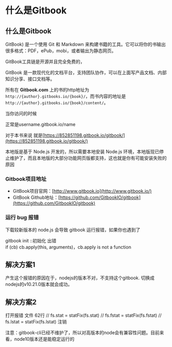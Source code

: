 # 什么是Gitbook

## 什么是Gitbook

GitBook\) 是一个使用 Git 和 Markdown 来构建书籍的工具。它可以将你的书输出很多格式：PDF，ePub，mobi，或者输出为静态网页。

GitBook工具链是开源并且完全免费的，

GitBook 是一款现代化的文档平台，支持团队协作，可以在上面写产品文档、内部知识分享、接口文档等。

所有在 **Gitbook.com** 上的书的http地址为 `http://{author}.gitbooks.io/{book}/`，而书内容的地址是 `http://{author}.gitbooks.io/{book}/content/`。

当你访问的时候

正常是username.gitbook.io/name

对于本书来说 就是[https://852851198.gitbook.io/gitbook/](https://852851198.gitbook.io/gitbook/)

本地版是基于 Node.js 开发的，所以需要本地安装 Node.js 环境，本地版现已停止维护了，而且本地版的大部分功能网页版都支持，这也就是你有可能安装失败的原因

### Gitbook项目地址 <a id="gitbook"></a>

* GitBook项目官网：[http://www.gitbook.io](http://www.gitbook.io/)
* GitBook Github地址：[https://github.com/GitbookIO/gitbook](https://github.com/GitbookIO/gitbook)



### 运行 bug 报错

下载较新版本的 node.js 会导致 gitbook 运行报错，如果你也遇到了

gitbook init ::初始化 出错  
if \(cb\) cb.apply\(this, arguments\)，cb.apply is not a function 

## 解决方案1 

产生这个报错的原因在于，nodejs的版本不对，不支持这个gitbook. 切换成nodejs的v10.21.0版本就会成功。

## 解决方案2

 打开报错 文件 62行 // fs.stat = statFix\(fs.stat\) // fs.fstat = statFix\(fs.fstat\) // fs.lstat = statFix\(fs.lstat\) 注销

注意：gitbook-cli已经不维护了，所以对高版本的node会有兼容性问题。目前来看，node10版本还是能稳定运行的

